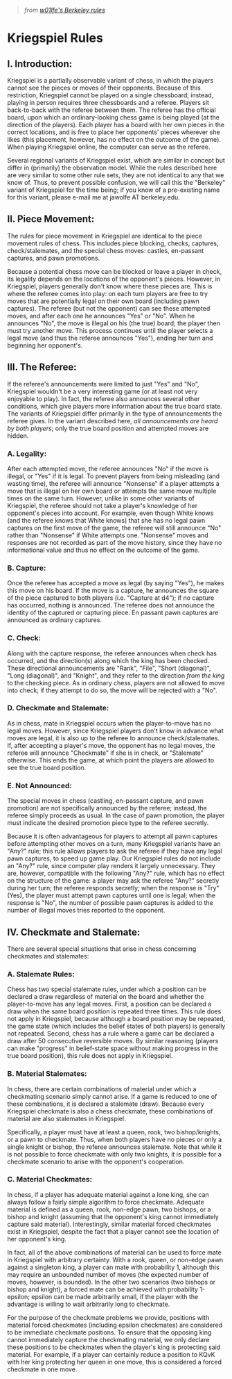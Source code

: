 > *from [w01lfe's Berkeley rules](http://w01fe.com/berkeley/kriegspiel/rules.html)*

# Kriegspiel Rules


## I. Introduction:

Kriegspiel is a partially observable variant of chess, in which the players cannot see the pieces or moves of their opponents. Because of this restriction, Kriegspiel cannot be played on a single chessboard; instead, playing in person requires three chessboards and a referee.  Players sit back-to-back with the referee between them. The referee has the official board, upon which an ordinary-looking chess game is being played (at the direction of the players).  Each player has a board with her own pieces in the correct locations, and is free to place her opponents' pieces wherever she likes (this placement, however, has no effect on the outcome of the game). When playing Kriegspiel online, the computer can serve as the referee. 

Several regional variants of Kriegspiel exist, which are similar in concept but differ in (primarily) the observation model.  While the rules described here are very similar to some other rule sets, they are not identical to any that we know of.  Thus, to prevent possible confusion, we will call this the "Berkeley" variant of Kriegspiel for the time being; if you know of a pre-existing name for this variant, please e-mail me at jawolfe AT berkeley.edu.

## II. Piece Movement:

The rules for piece movement in Kriegspiel are identical to the piece movement rules of chess. This includes piece blocking, checks, captures, check/stalemates, and the special chess moves: castles, en-passant captures, and pawn promotions. 

Because a potential chess move can be blocked or leave a player in check, its legality depends on the locations of the opponent's pieces. However, in Kriegspiel, players generally don't know where these pieces are. This is where the referee comes into play: on each turn players are free to try moves that are potentially legal on their own board (including pawn captures). The referee (but not the opponent) can see these attempted moves, and after each one he announces "Yes" or "No". When he announces "No", the move is illegal on his (the true) board; the player then must try another move. This process continues until the player selects a legal move (and thus the referee announces "Yes"), ending her turn and beginning her opponent's. 

## III. The Referee:

If the referee's announcements were limited to just "Yes" and "No", Kriegspiel wouldn't be a very interesting game (or at least not very enjoyable to play). In fact, the referee also announces several other conditions, which give players more information about the true board state. The variants of Kriegspiel differ primarily in the type of announcements the referee gives.  In the variant described here, *all announcements are heard by both players*; only the true board position and attempted moves are hidden. 

### A. Legality:

After each attempted move, the referee announces "No" if the move is illegal, or "Yes" if it is legal. To prevent players from being misleading (and wasting time), the referee will announce "Nonsense" if a player attempts a move that is illegal on her own board or attempts the same move multiple times on the same turn. However, unlike in some other variants of Kriegspiel, the referee should not take a player's knowledge of her opponent's pieces into account. For example, even though White knows (and the referee knows that White knows) that she has no legal pawn captures on the first move of the game, the referee will still announce "No" rather than "Nonsense" if White attempts one. "Nonsense" moves and responses are not recorded as part of the move history, since they have no informational value and thus no effect on the outcome of the game. 

### B. Capture:

Once the referee has accepted a move as legal (by saying "Yes"), he makes this move on his board. If the move is a capture, he announces the square of the piece captured to both players (i.e. "Capture at d4"); if no capture has occurred, nothing is announced. The referee does not announce the identity of the captured or capturing piece.  En passant pawn captures are announced as ordinary captures.
 
### C. Check:

Along with the capture response, the referee announces when check has occurred, and the direction(s) along which the king has been checked. These directional announcements are "Rank", "File", "Short (diagonal)", "Long (diagonal)", and "Knight", and they refer to the direction *from the king* to the checking piece. As in ordinary chess, players are not allowed to move into check; if they attempt to do so, the move will be rejected with a "No". 

### D. Checkmate and Stalemate:

As in chess, mate in Kriegspiel occurs when the player-to-move has no legal moves. However, since Kriegspiel players don't know in advance what moves are legal, it is also up to the referee to announce check/stalemates. If, after accepting a player's move, the opponent has no legal moves, the referee will announce "Checkmate" if she is in check, or "Stalemate" otherwise. This ends the game, at which point the players are allowed to see the true board position. 

### E. Not Announced:

The special moves in chess (castling, en-passant capture, and pawn promotion) are not specifically announced by the referee; instead, the referee simply proceeds as usual. In the case of pawn promotion, the player must indicate the desired promotion piece type to the referee secretly.

Because it is often advantageous for players to attempt all pawn captures before attempting other moves on a turn, many Kriegspiel variants have an "Any?" rule; this rule allows players to ask the referee if they have any legal pawn captures, to speed up game play. Our Kriegspiel rules do not include an "Any?" rule, since computer play renders it largely unnecessary. They are, however, compatible with the following "Any?" rule, which has no effect on the structure of the game: a player may ask the referee "Any?" secretly during her turn; the referee responds secretly; when the response is "Try" (Yes), the player must attempt pawn captures until one is legal; when the response is "No", the number of possible pawn captures is added to the number of illegal moves tries reported to the opponent.

## IV. Checkmate and Stalemate:

There are several special situations that arise in chess concerning checkmates and stalemates: 

### A. Stalemate Rules:

Chess has two special stalemate rules, under which a position can be declared a draw regardless of material on the board and whether the player-to-move has any legal moves. First, a position can be declared a draw when the same board position is repeated three times. This rule does not apply in Kriegspiel, because although a board position may be repeated, the game state (which includes the belief states of both players) is generally not repeated. Second, chess has a rule where a game can be declared a draw after 50 consecutive reversible moves. By similar reasoning (players can make "progress" in belief-state space without making progress in the true board position), this rule does not apply in Kriegspiel. 

### B. Material Stalemates:

In chess, there are certain combinations of material under which a checkmating scenario simply cannot arise. If a game is reduced to one of these combinations, it is declared a stalemate (draw). Because every Kriegspiel checkmate is also a chess checkmate, these combinations of material are also stalemates in Kriegspiel. 

Specifically, a player must have at least a queen, rook, two bishop/knights, or a pawn to checkmate. Thus, when both players have no pieces or only a single knight or bishop, the referee announces stalemate. Note that while it is not possible to force checkmate with only two knights, it is possible for a checkmate scenario to arise with the opponent's cooperation. 

### C. Material Checkmates:

In chess, if a player has adequate material against a lone king, she can always follow a fairly simple algorithm to force checkmate. Adequate material is defined as a queen, rook, non-edge pawn, two bishops, or a bishop and knight (assuming that the opponent's king cannot immediately capture said material). Interestingly, similar material forced checkmates exist in Kriegspiel, despite the fact that a player cannot see the location of her opponent's king. 

In fact, all of the above combinations of material can be used to force mate in Kriegspiel with arbitrary certainty. With a rook, queen, or non-edge pawn against a singleton king, a player can mate with probability 1, although this may require an unbounded number of moves (the expected number of moves, however, is bounded). In the other two scenarios (two bishops or bishop and knight), a forced mate can be achieved with probability 1-epsilon; epsilon can be made arbitrarily small, if the player with the advantage is willing to wait arbitrarily long to checkmate. 

For the purpose of the checkmate problems we provide, positions with material forced checkmates (including epsilon checkmates) are considered to be immediate checkmate positions.  To ensure that the opposing king cannot immediately capture the checkmating material, we only declare these positions to be checkmates when the player's king  is protecting said material. For example, if a player can certainly reduce a position to KQvK with her king protecting her queen in one move, this is considered a forced checkmate in one move.

